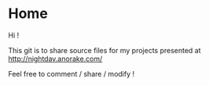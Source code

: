 Home
====

Hi !

This git is to share source files for my projects presented at http://nightdav.anorake.com/

Feel free to comment / share / modify !

